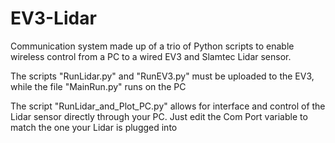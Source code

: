 # EV3-Lidar
Communication system made up of a trio of Python scripts to enable wireless control from a PC to a wired EV3 and Slamtec Lidar sensor.

The scripts "RunLidar.py" and "RunEV3.py" must be uploaded to the EV3, while the file "MainRun.py" runs on the PC 

The script "RunLidar_and_Plot_PC.py" allows for interface and control of the Lidar sensor directly through your PC. Just edit the Com Port variable to match the one your Lidar is plugged into 
